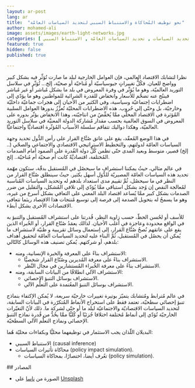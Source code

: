 ```yaml
---
layout: ar-post
lang: ar
title:  "نحو توظيف المُحاكاة والاستنباط السببي لتحديد السياسات العامّة"
author: mohamed-ali
image: assets/images/earth-light-networks.jpg
categories: [ العالم العربي , المُحاكاة , تحديد السياسات , تحديد السياسات العامّة , الاستنباط السببي ]
featured: true
hidden: false
published: true

---
```


نظرا لتشابك الاقتصاد العالمي، فإن العوامل الخارجية لبلد ما صارت تُؤثِّر فيه بشكل كبير وواضح للعيان. فكُلُّ تغييراتٍ جيوسياسيّة أو مُناخيّة أو صحيّة، إلخ... تُؤثّر في سلاسل التوريد العالميّة،
وهو ما يُؤثّر في وفرة المعروض في بلد ما بشكل مُباشر أو غير مُباشر فينتُج عنه تضخّم للأسعار وانخفاض للقدرة الشرائية للمواطنين وهو ما يؤدّي إلى اضطرابات اِجتماعيّة وسياسية،
وفي الكثير من الأحيان إلى هجرات جماعيّة داخليّة وخارجيّة، بل وحتّى إلي حُروب.
هذه الاضطرابات المحليّة تُعزِّزُ بدورها العوامل السلبية المُؤثرة في الاقتصاد المحلّي ممَّا يُخفِّضُ من انتاجيّته، وهذا الانخفاض يؤثّر بدوره على المعروض في السوق العالمية بحسب مقدار مُشاركة الدولة المعنيَّة في سلاسل التوريد العالميّة،
وهكذا دواليك تتفاقم سلسلة الأسباب المُؤثّرة اقتصاديًّا واجتماعيًّا.

في هذا الوضع المُعقّد، يقع على عاتق صُنَّاع القرار على رأس الدُّول تحديد وجهة السياسات العامّة لدولتهم، والتخطيط الاستراتيجي الاقتصادي والاجتماعي والصحّي (.. إلخ) قصير، متوسط وبعيد المدى حتّى تظمن كُلُّ دولة القُدرة
على الصمود أمام الصدمات المُختلفة، اقتصاديَّةً كانت أم صحيّة أم مُناخيّة.. إلخ.

في عالم مثالي، حيثُ يمكننا استشراف ما سيحصُل في المُستقبل بدقّة، ستكون مهّمة تحديد هذه السياسات العامّة المصيريّة للدُّوَل أسهل بكثير. حيثُ سينطلق صُنَّاع القرار من النظر في ما سيحصُل، ثُمَّ تقييم مدى استعداد بلدهم له
وتحديد السياسات المُناسبة لمُعالجة النقص إن وُجد بشكل استباقي ممَّا يُؤدّي إلى تلافي المُشكل، والتقليل من ضرر الصدمات بشكل كبير ممَّا يُساعد اقتصاد البلد المعني على التعافي بشكل أسرع من غيره،
وهو ما يسمحُ له بتحويل الصدمة إلى فرصة إلى توسيع مُنتجات هذا الاقتصاد ريثما تتعافى الاقتصادات الأخرى بشكل أبطء.

للأسف أو لحُسن الحظّ، حسب زاوية النظر، قُدرتنا على استشراف المُستقبل والتنبؤ به في الواقع محدودة وعاجزة في أغلب الأحيان.
لذالك يعمَدُ صُنّاع القرار، أو الخُبراء الذين يقع على عاتقهم نُصحُ صُنَّاع القرار، إلى اِستعمال وسائل تقريبية و ظنيّة لاستشراف ما يُمكن أن يحصُل في المُستقبل، ثُمَّ البناء عليه لتحديد السياسات العامّة لتحقيق أهداف بلدهم، أو شركتهم.
يُمكن تصنيف هذه الوسائل كالتّالي:

* الاستشراف بناءً على المعرفة والخبرة الإنسانية، ومنه:
   * الاستشراف بناءً على معرفة المُديرين وصُنّاع القرار شخصيًّا.
   * الاستشراف بناءً على معرفة الخُبراء المُستشارين في مجال النَّظر.
* الاستشراف الآلي انطلاقًا من البيانات السابقة، ومنه: 
   * الاستشراف بوسائل التنبؤ الاحصائي.
   * الاستشراف بوسائل التنبؤ المعُتمدة على التعلُّم الآلي.

في عالم مُترابط ومُتشابك يتميّز بوتيرة تغييرات خارجيّة سريعة، لا يُمكن الاِكتفاء بنماذج تنبؤ إحصائي سطحيّة، تعتمد فقط على استخراج الأنماط المُتكرّرة في البيانات السابقة،
لتحديد السياسات الاقتصاديّة والاجتماعيّة لبلد ما أو حتّى لشركة ما. 
ذلك لأنّ التغيّرات الخارجيّة تُؤدّي إلى أنماط مُختلفة اختلافا جُزئيًا أو كُليًّا ممَّا يحُدُّ من قُدرة نماذج التنبؤ الإحصائي ونماذج التعلُّم الآلي السطحيّة.

البديلان اللّذان يجب الاستثمار في توظيفهما محليًّا وبكفاءات محليّة هُما: 
* الاستنباط السببي (causal inference)
* محاكاة تأثيرات السياسات (policy impact simulation).
     * تعُرف أيضا، اختصارًا، بمحاكاة السياسات (policy simulation). 


## المصادر

* الصورة من <a href="https://unsplash.com/@nasa?utm_source=unsplash&utm_medium=referral&utm_content=creditCopyText">ناسا</a> على <a href="https://unsplash.com/?utm_source=unsplash&utm_medium=referral&utm_content=creditCopyText">Unsplash</a>
  
